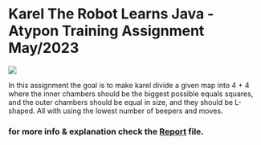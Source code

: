 
# Karel The Robot Learns Java - Atypon Training Assignment May/2023

![](https://github.com/ibrahemjrr/KarelTheRobotLearnsJava/blob/master/images/Screenshot%202023-06-02%20152053.png?raw=true)

 In this assignment the goal is to  make karel divide a given map into 4 + 4  where the inner chambers should be the biggest possible equals squares, and the outer chambers should be equal in size, and they should be L-shaped. All with using the lowest number of beepers and moves.

### for more info & explanation check the [Report](https://github.com/ibrahemjrr/Karel-The-Robot-Learns-Java/blob/master/Ibrahem%20Jaradat%20Karel%20the%20robot%20Report.pdf) file.




